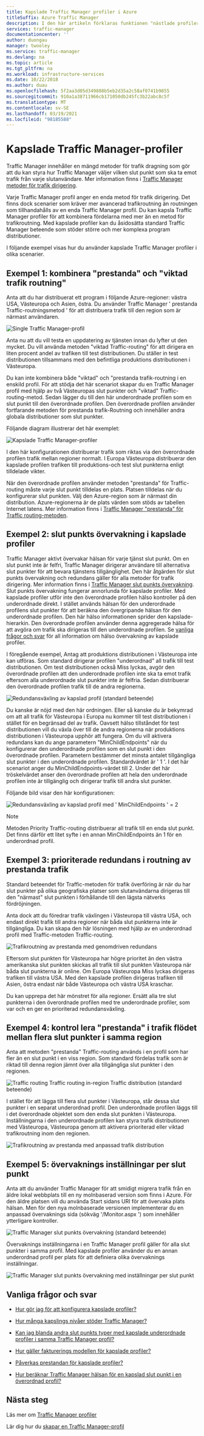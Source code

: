 ```yaml
---
title: Kapslade Traffic Manager profiler i Azure
titleSuffix: Azure Traffic Manager
description: I den här artikeln förklaras funktionen "nästlade profiler" i Azure Traffic Manager
services: traffic-manager
documentationcenter: ''
author: duongau
manager: twooley
ms.service: traffic-manager
ms.devlang: na
ms.topic: article
ms.tgt_pltfrm: na
ms.workload: infrastructure-services
ms.date: 10/22/2018
ms.author: duau
ms.openlocfilehash: 5f2aa3d05d349880b5eb2d35a2c58af0741b9855
ms.sourcegitcommit: 910a1a38711966cb171050db245fc3b22abc8c5f
ms.translationtype: MT
ms.contentlocale: sv-SE
ms.lasthandoff: 03/19/2021
ms.locfileid: "98185588"
---
```

# <a name="nested-traffic-manager-profiles"></a>Kapslade Traffic Manager-profiler

Traffic Manager innehåller en mängd metoder för trafik dragning som gör att du kan styra hur Traffic Manager väljer vilken slut punkt som ska ta emot trafik från varje slutanvändare. Mer information finns i [Traffic Manager metoder för trafik dirigering](traffic-manager-routing-methods.md).

Varje Traffic Manager profil anger en enda metod för trafik dirigering. Det finns dock scenarier som kräver mer avancerad trafikroutning än routningen som tillhandahålls av en enda Traffic Manager profil. Du kan kapsla Traffic Manager profiler för att kombinera fördelarna med mer än en metod för trafikroutning. Med kapslade profiler kan du åsidosätta standard Traffic Manager beteende som stöder större och mer komplexa program distributioner.

I följande exempel visas hur du använder kapslade Traffic Manager profiler i olika scenarier.

## <a name="example-1-combining-performance-and-weighted-traffic-routing"></a>Exempel 1: kombinera "prestanda" och "viktad trafik routning"

Anta att du har distribuerat ett program i följande Azure-regioner: västra USA, Västeuropa och Asien, östra. Du använder Traffic Manager ' prestanda Traffic-routningsmetod ' för att distribuera trafik till den region som är närmast användaren.

![Single Traffic Manager-profil][4]

Anta nu att du vill testa en uppdatering av tjänsten innan du lyfter ut den mycket. Du vill använda metoden "viktad Traffic-routing" för att dirigera en liten procent andel av trafiken till test distributionen. Du ställer in test distributionen tillsammans med den befintliga produktions distributionen i Västeuropa.

Du kan inte kombinera både "viktad" och "prestanda trafik-routning i en enskild profil. För att stödja det här scenariot skapar du en Traffic Manager profil med hjälp av två Västeuropas slut punkter och "viktad" Traffic-routing-metod. Sedan lägger du till den här underordnade profilen som en slut punkt till den överordnade profilen. Den överordnade profilen använder fortfarande metoden för prestanda trafik-Routning och innehåller andra globala distributioner som slut punkter.

Följande diagram illustrerar det här exemplet:

![Kapslade Traffic Manager-profiler][2]

I den här konfigurationen distribuerar trafik som riktas via den överordnade profilen trafik mellan regioner normalt. I Europa Västeuropa distribuerar den kapslade profilen trafiken till produktions-och test slut punkterna enligt tilldelade vikter.

När den överordnade profilen använder metoden "prestanda" för Traffic-routing måste varje slut punkt tilldelas en plats. Platsen tilldelas när du konfigurerar slut punkten. Välj den Azure-region som är närmast din distribution. Azure-regionerna är de plats värden som stöds av tabellen Internet latens. Mer information finns i [Traffic Manager "prestanda" för Traffic routing-metoden](traffic-manager-routing-methods.md#performance).

## <a name="example-2-endpoint-monitoring-in-nested-profiles"></a>Exempel 2: slut punkts övervakning i kapslade profiler

Traffic Manager aktivt övervakar hälsan för varje tjänst slut punkt. Om en slut punkt inte är felfri, Traffic Manager dirigerar användare till alternativa slut punkter för att bevara tjänstens tillgänglighet. Den här åtgärden för slut punkts övervakning och redundans gäller för alla metoder för trafik dirigering. Mer information finns i [Traffic Manager slut punkts övervakning](traffic-manager-monitoring.md). Slut punkts övervakning fungerar annorlunda för kapslade profiler. Med kapslade profiler utför inte den överordnade profilen hälso kontroller på den underordnade direkt. I stället används hälsan för den underordnade profilens slut punkter för att beräkna den övergripande hälsan för den underordnade profilen. Den här hälso informationen sprider den kapslade-hierarkin. Den överordnade profilen använder denna aggregerade hälsa för att avgöra om trafik ska dirigeras till den underordnade profilen. Se [vanliga frågor och svar](traffic-manager-FAQs.md#traffic-manager-nested-profiles) för all information om hälso övervakning av kapslade profiler.

I föregående exempel, Antag att produktions distributionen i Västeuropa inte kan utföras. Som standard dirigerar profilen "underordnad" all trafik till test distributionen. Om test distributionen också Miss lyckas, avgör den överordnade profilen att den underordnade profilen inte ska ta emot trafik eftersom alla underordnade slut punkter inte är felfria. Sedan distribuerar den överordnade profilen trafik till de andra regionerna.

![Redundansväxling av kapslad profil (standard beteende)][3]

Du kanske är nöjd med den här ordningen. Eller så kanske du är bekymrad om att all trafik för Västeuropa i Europa nu kommer till test distributionen i stället för en begränsad del av trafik. Oavsett hälso tillståndet för test distributionen vill du växla över till de andra regionerna när produktions distributionen i Västeuropa upphör att fungera. Om du vill aktivera redundans kan du ange parametern "MinChildEndpoints" när du konfigurerar den underordnade profilen som en slut punkt i den överordnade profilen. Parametern bestämmer det minsta antalet tillgängliga slut punkter i den underordnade profilen. Standardvärdet är ' 1 '. I det här scenariot anger du MinChildEndpoints-värdet till 2. Under det här tröskelvärdet anser den överordnade profilen att hela den underordnade profilen inte är tillgänglig och dirigerar trafik till andra slut punkter.

Följande bild visar den här konfigurationen:

![Redundansväxling av kapslad profil med ' MinChildEndpoints ' = 2][4]

> [!NOTE]
> Metoden Priority Traffic-routing distribuerar all trafik till en enda slut punkt. Det finns därför ett litet syfte i en annan MinChildEndpoints än 1 för en underordnad profil.

## <a name="example-3-prioritized-failover-regions-in-performance-traffic-routing"></a>Exempel 3: prioriterade redundans i routning av prestanda trafik

Standard beteendet för Traffic-metoden för trafik överföring är när du har slut punkter på olika geografiska platser som slutanvändarna dirigeras till den "närmast" slut punkten i förhållande till den lägsta nätverks fördröjningen.

Anta dock att du föredrar trafik växlingen i Västeuropa till västra USA, och endast direkt trafik till andra regioner när båda slut punkterna inte är tillgängliga. Du kan skapa den här lösningen med hjälp av en underordnad profil med Traffic-metoden Traffic-routing.

![Trafikroutning av prestanda med genomdriven redundans][6]

Eftersom slut punkten för Västeuropa har högre prioritet än den västra amerikanska slut punkten skickas all trafik till slut punkten Västeuropa när båda slut punkterna är online. Om Europa Västeuropa Miss lyckas dirigeras trafiken till västra USA. Med den kapslade profilen dirigeras trafiken till Asien, östra endast när både Västeuropa och västra USA kraschar.

Du kan upprepa det här mönstret för alla regioner. Ersätt alla tre slut punkterna i den överordnade profilen med tre underordnade profiler, som var och en ger en prioriterad redundansväxling.

## <a name="example-4-controlling-performance-traffic-routing-between-multiple-endpoints-in-the-same-region"></a>Exempel 4: kontrol lera "prestanda" i trafik flödet mellan flera slut punkter i samma region

Anta att metoden "prestanda" Traffic-routing används i en profil som har fler än en slut punkt i en viss region. Som standard fördelas trafik som är riktad till denna region jämnt över alla tillgängliga slut punkter i den regionen.

![Traffic routing Traffic routing in-region Traffic distribution (standard beteende)][7]

I stället för att lägga till flera slut punkter i Västeuropa, står dessa slut punkter i en separat underordnad profil. Den underordnade profilen läggs till i det överordnade objektet som den enda slut punkten i Västeuropa. Inställningarna i den underordnade profilen kan styra trafik distributionen med Västeuropa, Västeuropa genom att aktivera prioriterad eller viktad trafikroutning inom den regionen.

![Trafikroutning av prestanda med anpassad trafik distribution][8]

## <a name="example-5-per-endpoint-monitoring-settings"></a>Exempel 5: övervaknings inställningar per slut punkt

Anta att du använder Traffic Manager för att smidigt migrera trafik från en äldre lokal webbplats till en ny molnbaserad version som finns i Azure. För den äldre platsen vill du använda Start sidans URI för att övervaka plats hälsan. Men för den nya molnbaserade versionen implementerar du en anpassad övervaknings sida (sökväg '/Monitor.aspx ') som innehåller ytterligare kontroller.

![Traffic Manager slut punkts övervakning (standard beteende)][9]

Övervaknings inställningarna i en Traffic Manager profil gäller för alla slut punkter i samma profil. Med kapslade profiler använder du en annan underordnad profil per plats för att definiera olika övervaknings inställningar.

![Traffic Manager slut punkts övervakning med inställningar per slut punkt][10]

## <a name="faqs"></a>Vanliga frågor och svar

* [Hur gör jag för att konfigurera kapslade profiler?](./traffic-manager-faqs.md#traffic-manager-nested-profiles)

* [Hur många kapslings nivåer stöder Traffic Manager?](./traffic-manager-faqs.md#how-many-layers-of-nesting-does-traffic-manger-support)

* [Kan jag blanda andra slut punkts typer med kapslade underordnade profiler i samma Traffic Manager profil?](./traffic-manager-faqs.md#can-i-mix-other-endpoint-types-with-nested-child-profiles-in-the-same-traffic-manager-profile)

* [Hur gäller fakturerings modellen för kapslade profiler?](./traffic-manager-faqs.md#how-does-the-billing-model-apply-for-nested-profiles)

* [Påverkas prestandan för kapslade profiler?](./traffic-manager-faqs.md#is-there-a-performance-impact-for-nested-profiles)

* [Hur beräknar Traffic Manager hälsan för en kapslad slut punkt i en överordnad profil?](./traffic-manager-faqs.md#how-does-traffic-manager-compute-the-health-of-a-nested-endpoint-in-a-parent-profile)

## <a name="next-steps"></a>Nästa steg

Läs mer om [Traffic Manager profiler](traffic-manager-overview.md)

Lär dig hur du [skapar en Traffic Manager-profil](./quickstart-create-traffic-manager-profile.md)

<!--Image references-->
[1]: ./media/traffic-manager-nested-profiles/figure-1.png
[2]: ./media/traffic-manager-nested-profiles/figure-2.png
[3]: ./media/traffic-manager-nested-profiles/figure-3.png
[4]: ./media/traffic-manager-nested-profiles/figure-4.png
[5]: ./media/traffic-manager-nested-profiles/figure-5.png
[6]: ./media/traffic-manager-nested-profiles/figure-6.png
[7]: ./media/traffic-manager-nested-profiles/figure-7.png
[8]: ./media/traffic-manager-nested-profiles/figure-8.png
[9]: ./media/traffic-manager-nested-profiles/figure-9.png
[10]: ./media/traffic-manager-nested-profiles/figure-10.png